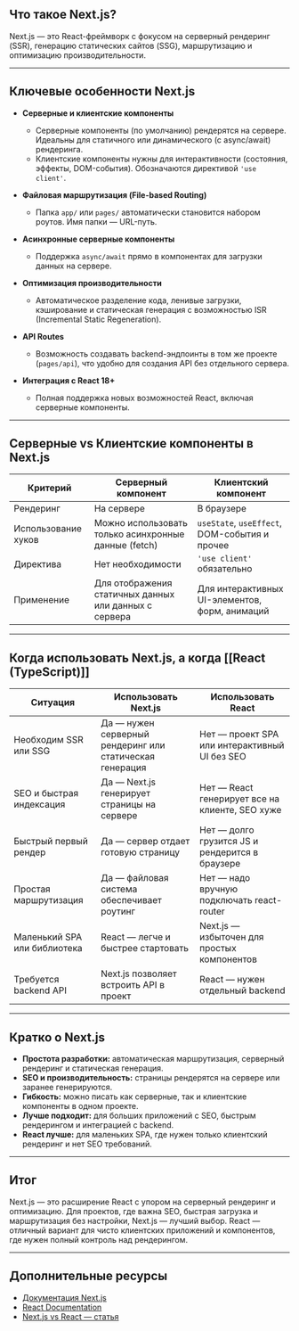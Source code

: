 ## Что такое Next.js?

Next.js — это React-фреймворк с фокусом на серверный рендеринг (SSR), генерацию статических сайтов (SSG), маршрутизацию и оптимизацию производительности.

---

## Ключевые особенности Next.js

- **Серверные и клиентские компоненты**  
  - Серверные компоненты (по умолчанию) рендерятся на сервере. Идеальны для статичного или динамического (с async/await) рендеринга.  
  - Клиентские компоненты нужны для интерактивности (состояния, эффекты, DOM-события). Обозначаются директивой `'use client'`.

- **Файловая маршрутизация (File-based Routing)**  
  - Папка `app/` или `pages/` автоматически становится набором роутов. Имя папки — URL-путь.

- **Асинхронные серверные компоненты**  
  - Поддержка `async/await` прямо в компонентах для загрузки данных на сервере.

- **Оптимизация производительности**  
  - Автоматическое разделение кода, ленивые загрузки, кэширование и статическая генерация с возможностью ISR (Incremental Static Regeneration).

- **API Routes**  
  - Возможность создавать backend-эндпоинты в том же проекте (`pages/api`), что удобно для создания API без отдельного сервера.

- **Интеграция с React 18+**  
  - Полная поддержка новых возможностей React, включая серверные компоненты.

---

## Серверные vs Клиентские компоненты в Next.js

| Критерий              | Серверный компонент                         | Клиентский компонент                      |
|-----------------------|--------------------------------------------|------------------------------------------|
| Рендеринг             | На сервере                                | В браузере                              |
| Использование хуков   | Можно использовать только асинхронные данные (fetch) | `useState`, `useEffect`, DOM-события и прочее |
| Директива             | Нет необходимости                        | `'use client'` обязательно              |
| Применение            | Для отображения статичных данных или данных с сервера | Для интерактивных UI-элементов, форм, анимаций |

---

## Когда использовать Next.js, а когда [[React (TypeScript)]]

| Ситуация                         | Использовать Next.js                      | Использовать React                       |
|---------------------------------|------------------------------------------|-----------------------------------------|
| Необходим SSR или SSG            | Да — нужен серверный рендеринг или статическая генерация | Нет — проект SPA или интерактивный UI без SEO |
| SEO и быстрая индексация         | Да — Next.js генерирует страницы на сервере | Нет — React генерирует все на клиенте, SEO хуже |
| Быстрый первый рендер           | Да — сервер отдает готовую страницу    | Нет — долго грузится JS и рендерится в браузере |
| Простая маршрутизация            | Да — файловая система обеспечивает роутинг | Нет — надо вручную подключать react-router |
| Маленький SPA или библиотека     | React — легче и быстрее стартовать      | Next.js — избыточен для простых компонентов |
| Требуется backend API            | Next.js позволяет встроить API в проект | React — нужен отдельный backend        |

---

## Кратко о Next.js

- **Простота разработки:** автоматическая маршрутизация, серверный рендеринг и статическая генерация.  
- **SEO и производительность:** страницы рендерятся на сервере или заранее генерируются.  
- **Гибкость:** можно писать как серверные, так и клиентские компоненты в одном проекте.  
- **Лучше подходит:** для больших приложений с SEO, быстрым рендерингом и интеграцией с backend.  
- **React лучше:** для маленьких SPA, где нужен только клиентский рендеринг и нет SEO требований.

---

## Итог

Next.js — это расширение React с упором на серверный рендеринг и оптимизацию. Для проектов, где важна SEO, быстрая загрузка и маршрутизация без настройки, Next.js — лучший выбор. React — отличный вариант для чисто клиентских приложений и компонентов, где нужен полный контроль над рендерингом.

---

## Дополнительные ресурсы

- [Документация Next.js](https://nextjs.org/docs)  
- [React Documentation](https://reactjs.org/docs/getting-started.html)  
- [Next.js vs React — статья](https://blog.logrocket.com/next-js-vs-react/)
